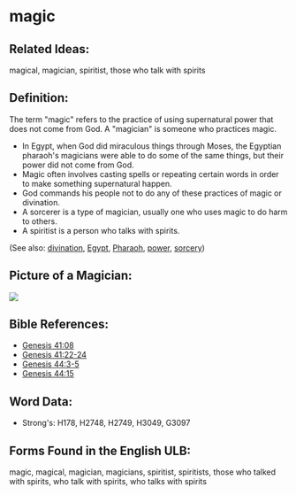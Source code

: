 # magic

## Related Ideas:

magical, magician, spiritist, those who talk with spirits


## Definition:

The term "magic" refers to the practice of using supernatural power that does not come from God. A "magician" is someone who practices magic.

* In Egypt, when God did miraculous things through Moses, the Egyptian pharaoh's magicians were able to do some of the same things, but their power did not come from God.
* Magic often involves casting spells or repeating certain words in order to make something supernatural happen.
* God commands his people not to do any of these practices of magic or divination.
* A sorcerer is a type of magician, usually one who uses magic to do harm to others.
* A spiritist is a person who talks with spirits.

(See also: [divination](../other/divination.md), [Egypt](../names/egypt.md), [Pharaoh](../names/pharaoh.md), [power](../kt/power.md), [sorcery](../other/sorcery.md))

## Picture of a Magician:

<a href="https://content.bibletranslationtools.org/WycliffeAssociates/en_tw/raw/branch/master/PNGs/m/Magician.png"><img src="https://content.bibletranslationtools.org/WycliffeAssociates/en_tw/raw/branch/master/PNGs/m/Magician.png" ></a>

## Bible References:

* [Genesis 41:08](rc://en/tn/help/gen/41/08)
* [Genesis 41:22-24](rc://en/tn/help/gen/41/22)
* [Genesis 44:3-5](rc://en/tn/help/gen/44/03)
* [Genesis 44:15](rc://en/tn/help/gen/44/15)

## Word Data:

* Strong's: H178, H2748, H2749, H3049, G3097

## Forms Found in the English ULB:

magic, magical, magician, magicians, spiritist, spiritists, those who talked with spirits, who talk with spirits, who talks with spirits


